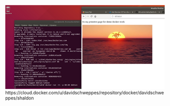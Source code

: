 <img src="laba 3/scrnsht.jpg" alt="Изображение не загрузилось">
<br>
https://cloud.docker.com/u/davidschweppes/repository/docker/davidschweppes/shaldon
